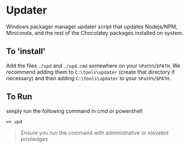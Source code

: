 # Updater
Windows packager manager updater script that updates Nodejs/NPM, Miniconda, and the rest of the Chocolatey packages installed on system.

## To 'install'
Add the files `./upd` and `./upd.cmd` somewhere on your `%Path%`/`$PATH`. 
We recommend adding them to `C:\tools\updater` (create that directory if necessary) and then adding `C:\tools\updater` to your `%Path%`/`$PATH`.

## To Run
simply run the following command in cmd or powershell

```cmd
>> upd
```
> Ensure you run the command with administrative or elevated priviledges
